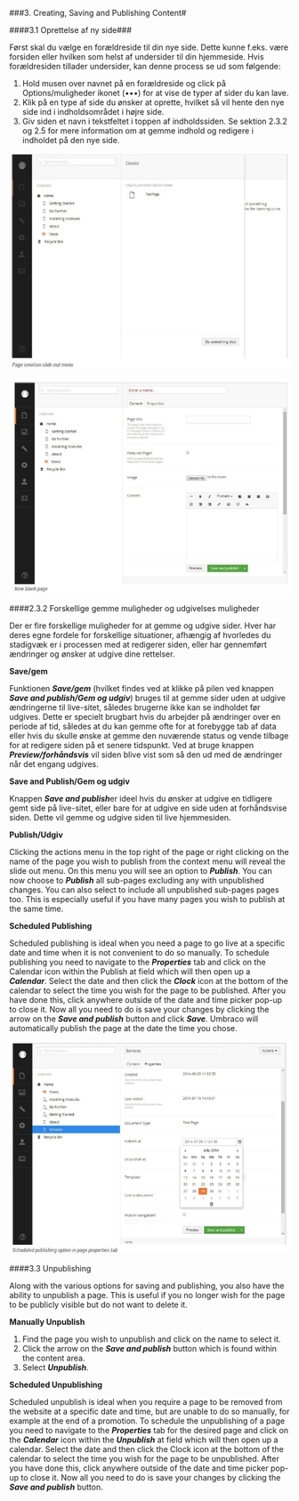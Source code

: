 ###3. Creating, Saving and Publishing  Content#


####3.1 Oprettelse af ny side###

Først skal du vælge en forældreside til din nye side. Dette kunne f.eks. være forsiden eller hvilken som helst af undersider til din hjemmeside. Hvis forældresiden tillader undersider, kan denne process se ud som følgende:

1. Hold musen over navnet på en forældreside og click på Options/muligheder ikonet (•••) for at vise de typer af sider du kan lave.
2. Klik på en type af side du ønsker at oprette, hvilket så vil hente den nye side ind i indholdsområdet i højre side.
3. Giv siden et navn i tekstfeltet i toppen af indholdssiden. Se sektion 2.3.2 og 2.5 for mere information om at gemme indhold og redigere i indholdet på den nye side.

![pageCreationSlidout.jpg](images/pageCreationSlidout.jpg)

![blankPage.jpg](images/blankPage.jpg)

####2.3.2  Forskellige gemme muligheder og udgivelses muligheder

Der er fire forskellige muligheder for at gemme og udgive sider. Hver har deres egne fordele for forskellige situationer, afhængig af hvorledes du stadigvæk er i processen med at redigerer siden, eller har gennemført ændringer og ønsker at udgive dine rettelser.

**Save/gem**



Funktionen ***Save/gem*** (hvilket findes ved at klikke på pilen ved knappen ***Save and publish/Gem og udgiv***) bruges til at gemme sider uden at udgive ændringerne til live-sitet, således brugerne ikke kan se indholdet før udgives. Dette er specielt brugbart hvis du arbejder på ændringer over en periode af tid, således at du kan gemme ofte for at forebygge tab af data eller hvis du skulle ønske at gemme den nuværende status og vende tilbage for at redigere siden på et senere tidspunkt. Ved at bruge knappen ***Preview/forhåndsvis*** vil siden blive vist som så den ud med de ændringer når det engang udgives.

**Save and Publish/Gem og udgiv**

Knappen ***Save and publish***er ideel hvis du ønsker at udgive en tidligere gemt side på live-sitet, eller bare for at udgive en side uden at forhåndsvise siden. Dette vil gemme og udgive siden til live hjemmesiden.

**Publish/Udgiv**



Clicking the actions menu  in the top right of the page or right clicking on the name of the page  you wish to publish  from the context menu will reveal the slide out menu.  On this menu  you will see  an option  to ***Publish***. You can now choose to ***Publish*** all sub-pages excluding  any with unpublished changes. You can also select to include all unpublished sub-pages pages too. This is especially useful  if you have many  pages you wish to publish  at the same time. 

**Scheduled Publishing**

Scheduled publishing  is ideal when you need  a page  to go live at a specific  date  and time when it is not convenient to do so manually.  To schedule publishing  you need  to navigate to the ***Properties*** tab and click on the Calendar  icon within the Publish  at field which will then  open  up a ***Calendar***. Select  the date  and then click the ***Clock*** icon at the bottom of the calendar to select the time you wish for the page  to be published. After you have done  this, click anywhere outside of the date  and time picker pop-up  to close  it. Now all you need  to do is save  your changes by clicking the arrow on the ***Save and publish*** button and click ***Save***.
Umbraco will automatically publish  the page  at the date  the time you chose.

![scheduledPublish.jpg](images/scheduledPublish.jpg)

####3.3 Unpublishing

Along with the various  options for saving  and publishing,  you also have the ability to unpublish a page.  This is useful  if you no longer wish for the page  to be publicly visible but do not want  to delete  it.

**Manually Unpublish**

1.    Find the page  you wish to unpublish and click on the name to select it.
2.    Click the arrow on the ***Save and publish*** button which is found within the content area.
3.    Select  ***Unpublish***.

**Scheduled Unpublishing**

Scheduled unpublish is ideal when you require a page  to be removed from the website at a specific  date  and time, but are unable  to do so manually, for example at the end of a promotion. To schedule the unpublishing of a page  you need  to navigate to the ***Properties*** tab for the desired page  and click on the ***Calendar*** icon within the ***Unpublish*** at field which will then  open  up a calendar. Select  the date  and then  click the Clock icon at the bottom of the calendar to select the time you wish for the page  to be unpublished. After you have done this, click anywhere outside of the date  and time picker pop-up  to close  it. Now all you need  to do is save  your changes by clicking the ***Save and publish*** button.
